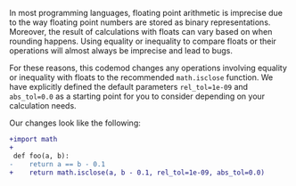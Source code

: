 In most programming languages, floating point arithmetic is imprecise due to the way floating point numbers are stored as binary representations. Moreover, the result of calculations with floats can vary based on when rounding happens. Using equality or inequality to compare floats or their operations will almost always be imprecise and lead to bugs.

For these reasons, this codemod changes any operations involving equality or inequality with floats to the recommended `math.isclose` function. We have explicitly defined the default parameters `rel_tol=1e-09` and  `abs_tol=0.0` as a starting point for you to consider depending on your calculation needs.

Our changes look like the following:
```diff
+import math
+
 def foo(a, b):
-    return a == b - 0.1
+    return math.isclose(a, b - 0.1, rel_tol=1e-09, abs_tol=0.0)
```
